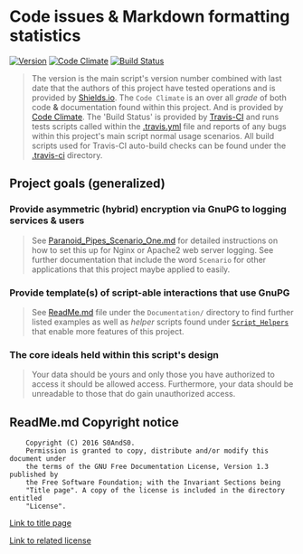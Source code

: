# Code issues & Markdown formatting statistics

[![Version](https://img.shields.io/badge/Version-1--1477518852-blue.svg)](Paranoid_Pipes.sh)
 [![Code Climate](https://codeclimate.com/github/S0AndS0/Perinoid_Pipes/badges/gpa.svg)](https://codeclimate.com/github/S0AndS0/Perinoid_Pipes)
 [![Build Status](https://travis-ci.org/S0AndS0/Perinoid_Pipes.svg?branch=master)](https://travis-ci.org/S0AndS0/Perinoid_Pipes)

> The version is the main script's version number combined with last date that the
> authors of this project have tested operations and is provided by [Shields.io](https://shields.io).
> The `Code Climate` is an over all *grade* of both code **&** documentation
> found within this project. And is provided by [Code Climate](https://codeclimate.com/).
> The 'Build Status' is provided by [Travis-CI](https://travis-ci.org/) and
> runs tests scripts called within the [.travis.yml](.travis.yml) file and
> reports of any bugs within this project's main script normal usage scenarios.
> All build scripts used for Travis-CI auto-build checks can be found under
> the [.travis-ci](.travis-ci) directory.

## Project goals (generalized)

### Provide asymmetric (hybrid) encryption via GnuPG to logging services & users

> See [Paranoid_Pipes_Scenario_One.md](Documentation/Paranoid_Pipes_Scenario_One.md)
> for detailed instructions on how to set this up for Nginx or Apache2 web
> server logging. See further documentation that include the word `Scenario` for
> other applications that this project maybe applied to easily.

### Provide template(s) of script-able interactions that use GnuPG

> See [ReadMe.md](Documentation/ReadMe.md) file under the `Documentation/`
> directory to find further listed examples as well as *helper* scripts found
> under [`Script_Helpers`](Script_Helpers) that enable more features of this
> project.

### The core ideals held within this script's design

> Your data should be yours and only those you have authorized to access it
> should be allowed access. Furthermore, your data should be unreadable to
> those that do gain unauthorized access.

## ReadMe.md Copyright notice

```
    Copyright (C) 2016 S0AndS0.
    Permission is granted to copy, distribute and/or modify this document under
    the terms of the GNU Free Documentation License, Version 1.3 published by
    the Free Software Foundation; with the Invariant Sections being
    "Title page". A copy of the license is included in the directory entitled
    "License".
```

[Link to title page](Documentation/Contributing_Financially.md)

[Link to related license](Licenses/GNU_FDLv1.3_Documentation.md)
